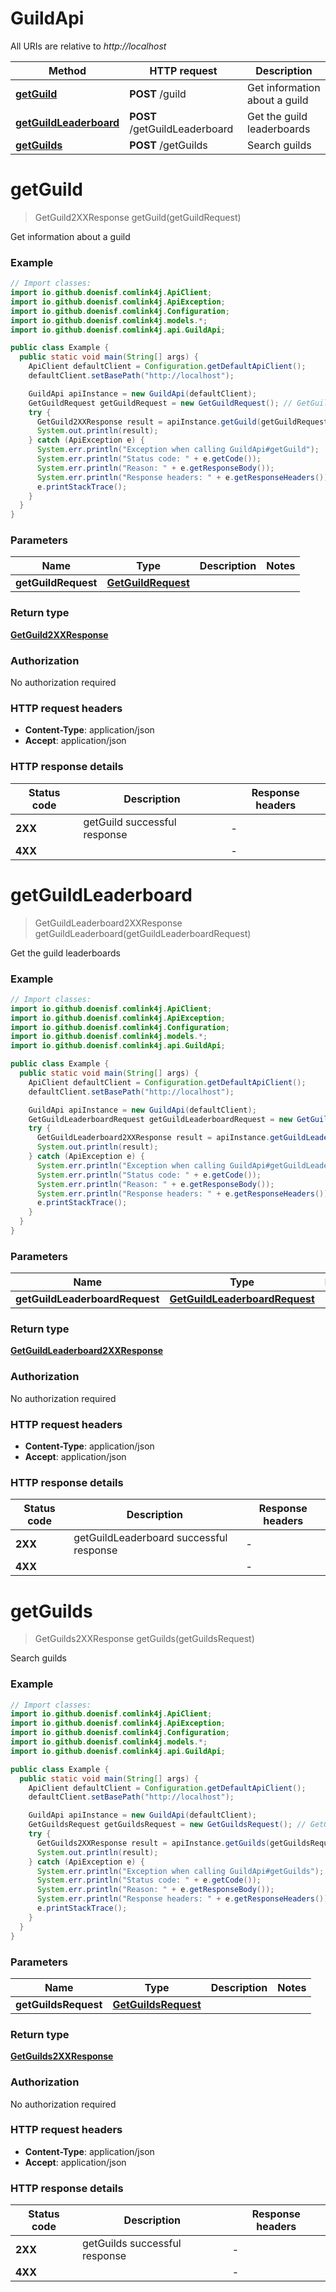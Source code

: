 # GuildApi

All URIs are relative to *http://localhost*

| Method | HTTP request | Description |
|------------- | ------------- | -------------|
| [**getGuild**](GuildApi.md#getGuild) | **POST** /guild | Get information about a guild |
| [**getGuildLeaderboard**](GuildApi.md#getGuildLeaderboard) | **POST** /getGuildLeaderboard | Get the guild leaderboards |
| [**getGuilds**](GuildApi.md#getGuilds) | **POST** /getGuilds | Search guilds |


<a id="getGuild"></a>
# **getGuild**
> GetGuild2XXResponse getGuild(getGuildRequest)

Get information about a guild

### Example
```java
// Import classes:
import io.github.doenisf.comlink4j.ApiClient;
import io.github.doenisf.comlink4j.ApiException;
import io.github.doenisf.comlink4j.Configuration;
import io.github.doenisf.comlink4j.models.*;
import io.github.doenisf.comlink4j.api.GuildApi;

public class Example {
  public static void main(String[] args) {
    ApiClient defaultClient = Configuration.getDefaultApiClient();
    defaultClient.setBasePath("http://localhost");

    GuildApi apiInstance = new GuildApi(defaultClient);
    GetGuildRequest getGuildRequest = new GetGuildRequest(); // GetGuildRequest | 
    try {
      GetGuild2XXResponse result = apiInstance.getGuild(getGuildRequest);
      System.out.println(result);
    } catch (ApiException e) {
      System.err.println("Exception when calling GuildApi#getGuild");
      System.err.println("Status code: " + e.getCode());
      System.err.println("Reason: " + e.getResponseBody());
      System.err.println("Response headers: " + e.getResponseHeaders());
      e.printStackTrace();
    }
  }
}
```

### Parameters

| Name | Type | Description  | Notes |
|------------- | ------------- | ------------- | -------------|
| **getGuildRequest** | [**GetGuildRequest**](GetGuildRequest.md)|  | |

### Return type

[**GetGuild2XXResponse**](GetGuild2XXResponse.md)

### Authorization

No authorization required

### HTTP request headers

 - **Content-Type**: application/json
 - **Accept**: application/json

### HTTP response details
| Status code | Description | Response headers |
|-------------|-------------|------------------|
| **2XX** | getGuild successful response |  -  |
| **4XX** |  |  -  |

<a id="getGuildLeaderboard"></a>
# **getGuildLeaderboard**
> GetGuildLeaderboard2XXResponse getGuildLeaderboard(getGuildLeaderboardRequest)

Get the guild leaderboards

### Example
```java
// Import classes:
import io.github.doenisf.comlink4j.ApiClient;
import io.github.doenisf.comlink4j.ApiException;
import io.github.doenisf.comlink4j.Configuration;
import io.github.doenisf.comlink4j.models.*;
import io.github.doenisf.comlink4j.api.GuildApi;

public class Example {
  public static void main(String[] args) {
    ApiClient defaultClient = Configuration.getDefaultApiClient();
    defaultClient.setBasePath("http://localhost");

    GuildApi apiInstance = new GuildApi(defaultClient);
    GetGuildLeaderboardRequest getGuildLeaderboardRequest = new GetGuildLeaderboardRequest(); // GetGuildLeaderboardRequest | 
    try {
      GetGuildLeaderboard2XXResponse result = apiInstance.getGuildLeaderboard(getGuildLeaderboardRequest);
      System.out.println(result);
    } catch (ApiException e) {
      System.err.println("Exception when calling GuildApi#getGuildLeaderboard");
      System.err.println("Status code: " + e.getCode());
      System.err.println("Reason: " + e.getResponseBody());
      System.err.println("Response headers: " + e.getResponseHeaders());
      e.printStackTrace();
    }
  }
}
```

### Parameters

| Name | Type | Description  | Notes |
|------------- | ------------- | ------------- | -------------|
| **getGuildLeaderboardRequest** | [**GetGuildLeaderboardRequest**](GetGuildLeaderboardRequest.md)|  | |

### Return type

[**GetGuildLeaderboard2XXResponse**](GetGuildLeaderboard2XXResponse.md)

### Authorization

No authorization required

### HTTP request headers

 - **Content-Type**: application/json
 - **Accept**: application/json

### HTTP response details
| Status code | Description | Response headers |
|-------------|-------------|------------------|
| **2XX** | getGuildLeaderboard successful response |  -  |
| **4XX** |  |  -  |

<a id="getGuilds"></a>
# **getGuilds**
> GetGuilds2XXResponse getGuilds(getGuildsRequest)

Search guilds

### Example
```java
// Import classes:
import io.github.doenisf.comlink4j.ApiClient;
import io.github.doenisf.comlink4j.ApiException;
import io.github.doenisf.comlink4j.Configuration;
import io.github.doenisf.comlink4j.models.*;
import io.github.doenisf.comlink4j.api.GuildApi;

public class Example {
  public static void main(String[] args) {
    ApiClient defaultClient = Configuration.getDefaultApiClient();
    defaultClient.setBasePath("http://localhost");

    GuildApi apiInstance = new GuildApi(defaultClient);
    GetGuildsRequest getGuildsRequest = new GetGuildsRequest(); // GetGuildsRequest | 
    try {
      GetGuilds2XXResponse result = apiInstance.getGuilds(getGuildsRequest);
      System.out.println(result);
    } catch (ApiException e) {
      System.err.println("Exception when calling GuildApi#getGuilds");
      System.err.println("Status code: " + e.getCode());
      System.err.println("Reason: " + e.getResponseBody());
      System.err.println("Response headers: " + e.getResponseHeaders());
      e.printStackTrace();
    }
  }
}
```

### Parameters

| Name | Type | Description  | Notes |
|------------- | ------------- | ------------- | -------------|
| **getGuildsRequest** | [**GetGuildsRequest**](GetGuildsRequest.md)|  | |

### Return type

[**GetGuilds2XXResponse**](GetGuilds2XXResponse.md)

### Authorization

No authorization required

### HTTP request headers

 - **Content-Type**: application/json
 - **Accept**: application/json

### HTTP response details
| Status code | Description | Response headers |
|-------------|-------------|------------------|
| **2XX** | getGuilds successful response |  -  |
| **4XX** |  |  -  |

